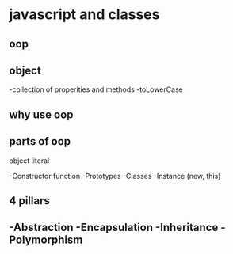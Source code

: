 # javascript and classes

## oop

## object

-collection of properities and methods
-toLowerCase

## why use oop

## parts of oop
object literal

-Constructor function
-Prototypes
-Classes
-Instance (new, this)


## 4 pillars
-Abstraction
-Encapsulation
-Inheritance
-Polymorphism
-